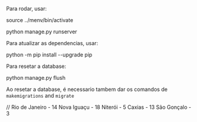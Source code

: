 Para rodar, usar:

source ../menv/bin/activate

python manage.py runserver     

Para atualizar as dependencias, usar:

python -m pip install --upgrade pip

Para resetar a database:

python manage.py flush

Ao resetar a database, é necessario tambem dar os comandos de `makemigrations` and `migrate`

//
Rio de Janeiro - 14
Nova Iguaçu - 18
Niterói - 5
Caxias - 13
São Gonçalo - 3
